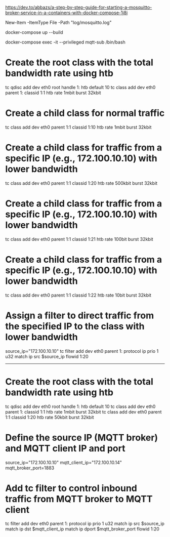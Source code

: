 https://dev.to/abbazs/a-step-by-step-guide-for-starting-a-mosquitto-broker-service-in-a-containers-with-docker-compose-1j8i

New-Item -ItemType File -Path "log/mosquitto.log"

docker-compose up --build


docker-compose exec -it --privileged mqtt-sub /bin/bash

# Create the root class with the total bandwidth rate using htb
tc qdisc add dev eth0 root handle 1: htb default 10
tc class add dev eth0 parent 1: classid 1:1 htb rate 1mbit burst 32kbit

# Create a child class for normal traffic
tc class add dev eth0 parent 1:1 classid 1:10 htb rate 1mbit burst 32kbit

# Create a child class for traffic from a specific IP (e.g., 172.100.10.10) with lower bandwidth
tc class add dev eth0 parent 1:1 classid 1:20 htb rate 500kbit burst 32kbit

# Create a child class for traffic from a specific IP (e.g., 172.100.10.10) with lower bandwidth
tc class add dev eth0 parent 1:1 classid 1:21 htb rate 100bit burst 32kbit

# Create a child class for traffic from a specific IP (e.g., 172.100.10.10) with lower bandwidth
tc class add dev eth0 parent 1:1 classid 1:22 htb rate 10bit burst 32kbit
# Assign a filter to direct traffic from the specified IP to the class with lower bandwidth
source_ip="172.100.10.10"
tc filter add dev eth0 parent 1: protocol ip prio 1 u32 match ip src $source_ip flowid 1:20


-----------------------

# Create the root class with the total bandwidth rate using htb
tc qdisc add dev eth0 root handle 1: htb default 10
tc class add dev eth0 parent 1: classid 1:1 htb rate 1mbit burst 32kbit
tc class add dev eth0 parent 1:1 classid 1:20 htb rate 50kbit burst 32kbit
# Define the source IP (MQTT broker) and MQTT client IP and port
source_ip="172.100.10.10"
mqtt_client_ip="172.100.10.14"
mqtt_broker_port=1883

# Add tc filter to control inbound traffic from MQTT broker to MQTT client
tc filter add dev eth0 parent 1: protocol ip prio 1 u32 match ip src $source_ip match ip dst $mqtt_client_ip match ip dport $mqtt_broker_port flowid 1:20

